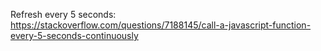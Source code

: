 Refresh every 5 seconds:
  <span style="color: #3366ff;">https://stackoverflow.com/questions/7188145/call-a-javascript-function-every-5-seconds-continuously</span><br />

